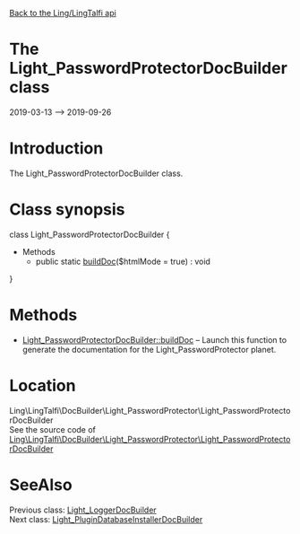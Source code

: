 [Back to the Ling/LingTalfi api](https://github.com/lingtalfi/LingTalfi/blob/master/doc/api/Ling/LingTalfi.md)



The Light_PasswordProtectorDocBuilder class
================
2019-03-13 --> 2019-09-26






Introduction
============

The Light_PasswordProtectorDocBuilder class.



Class synopsis
==============


class <span class="pl-k">Light_PasswordProtectorDocBuilder</span>  {

- Methods
    - public static [buildDoc](https://github.com/lingtalfi/LingTalfi/blob/master/doc/api/Ling/LingTalfi/DocBuilder/Light_PasswordProtector/Light_PasswordProtectorDocBuilder/buildDoc.md)($htmlMode = true) : void

}






Methods
==============

- [Light_PasswordProtectorDocBuilder::buildDoc](https://github.com/lingtalfi/LingTalfi/blob/master/doc/api/Ling/LingTalfi/DocBuilder/Light_PasswordProtector/Light_PasswordProtectorDocBuilder/buildDoc.md) &ndash; Launch this function to generate the documentation for the Light_PasswordProtector planet.





Location
=============
Ling\LingTalfi\DocBuilder\Light_PasswordProtector\Light_PasswordProtectorDocBuilder<br>
See the source code of [Ling\LingTalfi\DocBuilder\Light_PasswordProtector\Light_PasswordProtectorDocBuilder](https://github.com/lingtalfi/LingTalfi/blob/master/DocBuilder/Light_PasswordProtector/Light_PasswordProtectorDocBuilder.php)



SeeAlso
==============
Previous class: [Light_LoggerDocBuilder](https://github.com/lingtalfi/LingTalfi/blob/master/doc/api/Ling/LingTalfi/DocBuilder/Light_Logger/Light_LoggerDocBuilder.md)<br>Next class: [Light_PluginDatabaseInstallerDocBuilder](https://github.com/lingtalfi/LingTalfi/blob/master/doc/api/Ling/LingTalfi/DocBuilder/Light_PluginDatabaseInstaller/Light_PluginDatabaseInstallerDocBuilder.md)<br>
